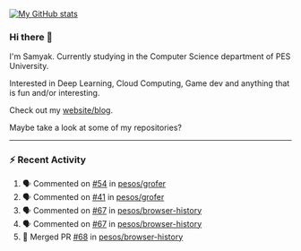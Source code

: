 [![My GitHub stats](https://github-readme-stats.vercel.app/api?username=Samyak2&count_private=true&show_icons=true&theme=gruvbox)](https://github.com/anuraghazra/github-readme-stats)

### Hi there 👋

I'm Samyak. Currently studying in the Computer Science department of PES University.

Interested in Deep Learning, Cloud Computing, Game dev and anything that is fun and/or interesting.

Check out my [website/blog](https://samyak2.github.io/).

Maybe take a look at some of my repositories?

---

### :zap: Recent Activity

<!--START_SECTION:activity-->
1. 🗣 Commented on [#54](https://github.com/pesos/grofer/issues/54) in [pesos/grofer](https://github.com/pesos/grofer)
2. 🗣 Commented on [#41](https://github.com/pesos/grofer/issues/41) in [pesos/grofer](https://github.com/pesos/grofer)
3. 🗣 Commented on [#67](https://github.com/pesos/browser-history/issues/67) in [pesos/browser-history](https://github.com/pesos/browser-history)
4. 🗣 Commented on [#67](https://github.com/pesos/browser-history/issues/67) in [pesos/browser-history](https://github.com/pesos/browser-history)
5. 🎉 Merged PR [#68](https://github.com/pesos/browser-history/pull/68) in [pesos/browser-history](https://github.com/pesos/browser-history)
<!--END_SECTION:activity-->
